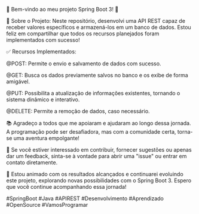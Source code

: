 🚀 Bem-vindo ao meu projeto Spring Boot 3! 🎉

📝 Sobre o Projeto: Neste repositório, desenvolvi uma API REST capaz de receber valores específicos e armazená-los em um banco de dados. Estou feliz em compartilhar que todos os recursos planejados foram implementados com sucesso!

✅ Recursos Implementados:

@POST: Permite o envio e salvamento de dados com sucesso.

@GET: Busca os dados previamente salvos no banco e os exibe de forma amigável.

@PUT: Possibilita a atualização de informações existentes, tornando o sistema dinâmico e interativo.

@DELETE: Permite a remoção de dados, caso necessário.

📚 Agradeço a todos que me apoiaram e ajudaram ao longo dessa jornada. A programação pode ser desafiadora, mas com a comunidade certa, torna-se uma aventura empolgante!

🤝 Se você estiver interessado em contribuir, fornecer sugestões ou apenas dar um feedback, sinta-se à vontade para abrir uma "issue" ou entrar em contato diretamente.

🌟 Estou animado com os resultados alcançados e continuarei evoluindo este projeto, explorando novas possibilidades com o Spring Boot 3. Espero que você continue acompanhando essa jornada!

#SpringBoot #Java #APIREST #Desenvolvimento #Aprendizado #OpenSource #VamosProgramar
